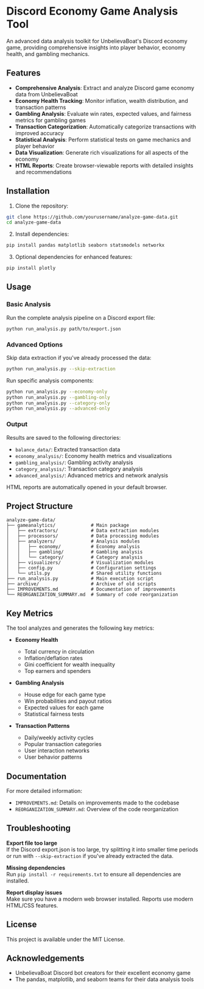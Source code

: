 # Discord Economy Game Analysis Tool

An advanced data analysis toolkit for UnbelievaBoat's Discord economy game, providing comprehensive insights into player behavior, economy health, and gambling mechanics.

## Features

- **Comprehensive Analysis**: Extract and analyze Discord game economy data from UnbelievaBoat
- **Economy Health Tracking**: Monitor inflation, wealth distribution, and transaction patterns
- **Gambling Analysis**: Evaluate win rates, expected values, and fairness metrics for gambling games
- **Transaction Categorization**: Automatically categorize transactions with improved accuracy
- **Statistical Analysis**: Perform statistical tests on game mechanics and player behavior
- **Data Visualization**: Generate rich visualizations for all aspects of the economy
- **HTML Reports**: Create browser-viewable reports with detailed insights and recommendations

## Installation

1. Clone the repository:
```bash
git clone https://github.com/yourusername/analyze-game-data.git
cd analyze-game-data
```

2. Install dependencies:
```bash
pip install pandas matplotlib seaborn statsmodels networkx
```

3. Optional dependencies for enhanced features:
```bash
pip install plotly
```

## Usage

### Basic Analysis

Run the complete analysis pipeline on a Discord export file:
```bash
python run_analysis.py path/to/export.json
```

### Advanced Options

Skip data extraction if you've already processed the data:
```bash
python run_analysis.py --skip-extraction
```

Run specific analysis components:
```bash
python run_analysis.py --economy-only
python run_analysis.py --gambling-only
python run_analysis.py --category-only
python run_analysis.py --advanced-only
```

### Output

Results are saved to the following directories:
- `balance_data/`: Extracted transaction data
- `economy_analysis/`: Economy health metrics and visualizations
- `gambling_analysis/`: Gambling activity analysis
- `category_analysis/`: Transaction category analysis
- `advanced_analysis/`: Advanced metrics and network analysis

HTML reports are automatically opened in your default browser.

## Project Structure

```
analyze-game-data/
├── gameanalytics/             # Main package
│   ├── extractors/            # Data extraction modules
│   ├── processors/            # Data processing modules
│   ├── analyzers/             # Analysis modules
│   │   ├── economy/           # Economy analysis
│   │   ├── gambling/          # Gambling analysis
│   │   └── category/          # Category analysis
│   ├── visualizers/           # Visualization modules
│   ├── config.py              # Configuration settings
│   └── utils.py               # Shared utility functions
├── run_analysis.py            # Main execution script
├── archive/                   # Archive of old scripts
├── IMPROVEMENTS.md            # Documentation of improvements
└── REORGANIZATION_SUMMARY.md  # Summary of code reorganization
```

## Key Metrics

The tool analyzes and generates the following key metrics:

- **Economy Health**
  - Total currency in circulation
  - Inflation/deflation rates
  - Gini coefficient for wealth inequality
  - Top earners and spenders

- **Gambling Analysis**
  - House edge for each game type
  - Win probabilities and payout ratios
  - Expected values for each game
  - Statistical fairness tests

- **Transaction Patterns**
  - Daily/weekly activity cycles
  - Popular transaction categories
  - User interaction networks
  - User behavior patterns

## Documentation

For more detailed information:
- `IMPROVEMENTS.md`: Details on improvements made to the codebase
- `REORGANIZATION_SUMMARY.md`: Overview of the code reorganization

## Troubleshooting

**Export file too large**  
If the Discord export.json is too large, try splitting it into smaller time periods or run with `--skip-extraction` if you've already extracted the data.

**Missing dependencies**  
Run `pip install -r requirements.txt` to ensure all dependencies are installed.

**Report display issues**  
Make sure you have a modern web browser installed. Reports use modern HTML/CSS features.

## License

This project is available under the MIT License.

## Acknowledgements

- UnbelievaBoat Discord bot creators for their excellent economy game
- The pandas, matplotlib, and seaborn teams for their data analysis tools